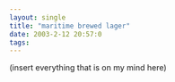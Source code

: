```yaml
---
layout: single
title: "maritime brewed lager"
date: 2003-2-12 20:57:0
tags: 
---
```


(insert everything that is on my mind here)




